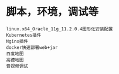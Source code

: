 # 脚本，环境，调试等

```
linux.x64_Oracle_11g_11.2.0.4图形化安装配置
Kubernetes插件
Nginx插件
docker快速部署web+jar
百度地图
高德地图
音视频调试
```
